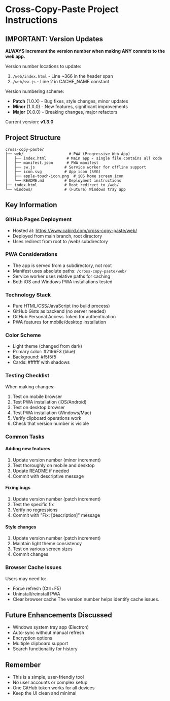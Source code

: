 # Cross-Copy-Paste Project Instructions

## IMPORTANT: Version Updates

**ALWAYS increment the version number when making ANY commits to the web app.**

Version number locations to update:
1. `/web/index.html` - Line ~366 in the header span
2. `/web/sw.js` - Line 2 in CACHE_NAME constant

Version numbering scheme:
- **Patch** (1.0.X) - Bug fixes, style changes, minor updates
- **Minor** (1.X.0) - New features, significant improvements
- **Major** (X.0.0) - Breaking changes, major refactors

Current version: **v1.3.0**

## Project Structure

```
cross-copy-paste/
├── web/                    # PWA (Progressive Web App)
│   ├── index.html         # Main app - single file contains all code
│   ├── manifest.json      # PWA manifest
│   ├── sw.js             # Service worker for offline support
│   ├── icon.svg          # App icon (SVG)
│   ├── apple-touch-icon.png  # iOS home screen icon
│   └── README.md         # Deployment instructions
├── index.html            # Root redirect to /web/
└── windows/              # (Future) Windows tray app
```

## Key Information

### GitHub Pages Deployment
- Hosted at: https://www.cabird.com/cross-copy-paste/web/
- Deployed from main branch, root directory
- Uses redirect from root to /web/ subdirectory

### PWA Considerations
- The app is served from a subdirectory, not root
- Manifest uses absolute paths: `/cross-copy-paste/web/`
- Service worker uses relative paths for caching
- Both iOS and Windows PWA installations tested

### Technology Stack
- Pure HTML/CSS/JavaScript (no build process)
- GitHub Gists as backend (no server needed)
- GitHub Personal Access Token for authentication
- PWA features for mobile/desktop installation

### Color Scheme
- Light theme (changed from dark)
- Primary color: #2196F3 (blue)
- Background: #f5f5f5
- Cards: #ffffff with shadows

### Testing Checklist
When making changes:
1. Test on mobile browser
2. Test PWA installation (iOS/Android)
3. Test on desktop browser
4. Test PWA installation (Windows/Mac)
5. Verify clipboard operations work
6. Check that version number is visible

### Common Tasks

#### Adding new features
1. Update version number (minor increment)
2. Test thoroughly on mobile and desktop
3. Update README if needed
4. Commit with descriptive message

#### Fixing bugs
1. Update version number (patch increment)
2. Test the specific fix
3. Verify no regressions
4. Commit with "Fix: [description]" message

#### Style changes
1. Update version number (patch increment)
2. Maintain light theme consistency
3. Test on various screen sizes
4. Commit changes

### Browser Cache Issues
Users may need to:
- Force refresh (Ctrl+F5)
- Uninstall/reinstall PWA
- Clear browser cache
The version number helps identify cache issues.

## Future Enhancements Discussed
- Windows system tray app (Electron)
- Auto-sync without manual refresh
- Encryption options
- Multiple clipboard support
- Search functionality for history

## Remember
- This is a simple, user-friendly tool
- No user accounts or complex setup
- One GitHub token works for all devices
- Keep the UI clean and minimal